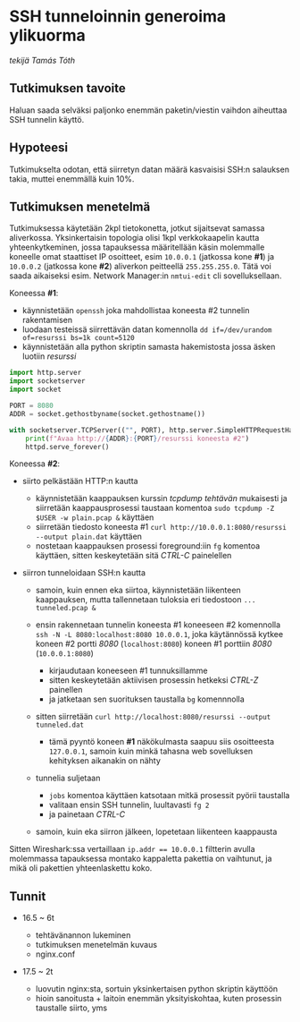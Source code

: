 # SSH tunneloinnin generoima ylikuorma

_tekijä Tamás Tóth_

## Tutkimuksen tavoite

Haluan saada selväksi paljonko enemmän paketin/viestin vaihdon aiheuttaa SSH tunnelin käyttö.

## Hypoteesi

Tutkimukselta odotan, että siirretyn datan määrä kasvaisisi SSH:n salauksen takia, muttei enemmällä kuin 10%.

## Tutkimuksen menetelmä

Tutkimuksessa käytetään 2kpl tietokonetta, jotkut sijaitsevat samassa aliverkossa. Yksinkertaisin topologia olisi 1kpl verkkokaapelin kautta yhteenkytkeminen, jossa tapauksessa määritellään käsin molemmalle koneelle omat staattiset IP osoitteet, esim `10.0.0.1` (jatkossa kone **#1**) ja `10.0.0.2` (jatkossa kone **#2**) aliverkon peitteellä `255.255.255.0`. Tätä voi saada aikaiseksi esim. Network Manager:in `nmtui-edit` cli sovelluksellaan.

Koneessa **#1**:

- käynnistetään `openssh` joka mahdollistaa koneesta #2 tunnelin rakentamisen
- luodaan testeissä siirrettävän datan komennolla `dd if=/dev/urandom of=resurssi bs=1k count=5120`
- käynnistetään alla python skriptin samasta hakemistosta jossa äsken luotiin _resurssi_

```python
import http.server
import socketserver
import socket

PORT = 8080
ADDR = socket.gethostbyname(socket.gethostname())

with socketserver.TCPServer(("", PORT), http.server.SimpleHTTPRequestHandler) as httpd:
    print(f"Avaa http://{ADDR}:{PORT}/resurssi koneesta #2")
    httpd.serve_forever()
```

Koneessa **#2**:

- siirto pelkästään HTTP:n kautta

  - käynnistetään kaappauksen kurssin _tcpdump tehtävän_ mukaisesti ja siirretään kaappausprosessi taustaan komentoa `sudo tcpdump -Z $USER -w plain.pcap &` käyttäen
  - siirretään tiedosto koneesta #1 `curl http://10.0.0.1:8080/resurssi --output plain.dat` käyttäen
  - nostetaan kaappauksen prosessi foreground:iin `fg` komentoa käyttäen, sitten keskeytetään sitä _CTRL-C_ painelellen

- siirron tunneloidaan SSH:n kautta

  - samoin, kuin ennen eka siirtoa, käynnistetään liikenteen kaappauksen, mutta tallennetaan tuloksia eri tiedostoon `... tunneled.pcap &`
  - ensin rakennetaan tunnelin koneesta #1 koneeseen #2 komennolla `ssh -N -L 8080:localhost:8080 10.0.0.1`, joka käytännössä kytkee koneen #2 portti _8080_ (`localhost:8080`) koneen #1 porttiin _8080_ (`10.0.0.1:8080`)

    - kirjaudutaan koneeseen #1 tunnuksillamme
    - sitten keskeytetään aktiivisen prosessin hetkeksi _CTRL-Z_ painellen
    - ja jatketaan sen suorituksen taustalla `bg` komennnolla

  - sitten siirretään `curl http://localhost:8080/resurssi --output tunneled.dat`
    - tämä pyyntö koneen **#1** näkökulmasta saapuu siis osoitteesta `127.0.0.1`, samoin kuin minkä tahasna web sovelluksen kehityksen aikanakin on nähty
  - tunnelia suljetaan
    - `jobs` komentoa käyttäen katsotaan mitkä prosessit pyörii taustalla
    - valitaan ensin SSH tunnelin, luultavasti `fg 2`
    - ja painetaan _CTRL-C_
  - samoin, kuin eka siirron jälkeen, lopetetaan liikenteen kaappausta

Sitten Wireshark:ssa vertaillaan `ip.addr == 10.0.0.1` filtterin avulla molemmassa tapauksessa montako kappaletta pakettia on vaihtunut, ja mikä oli pakettien yhteenlaskettu koko.

## Tunnit

- 16.5 ~ 6t

  - tehtävänannon lukeminen
  - tutkimuksen menetelmän kuvaus
  - nginx.conf

- 17.5 ~ 2t

  - luovutin nginx:sta, sortuin yksinkertaisen python skriptin käyttöön
  - hioin sanoitusta + laitoin enemmän yksityiskohtaa, kuten prosessin taustalle siirto, yms
